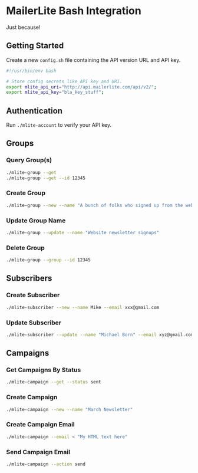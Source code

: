 # MailerLite Bash Integration

Just because!

## Getting Started

Create a new `config.sh` file containing the API version URL and API key.

```bash
#!/usr/bin/env bash

# Store config secrets like API key and URI.
export mlite_api_uri="http://api.mailerlite.com/api/v2/";
export mlite_api_key="bla_key_stuff";
```

## Authentication

Run `./mlite-account` to verify your API key.

## Groups

### Query Group(s)

```bash
./mlite-group --get
./mlite-group --get --id 12345
```

### Create Group

```bash
./mlite-group --new --name "A bunch of folks who signed up from the website."
```

### Update Group Name

```bash
./mlite-group --update --name "Website newsletter signups"
```

### Delete Group

```bash
./mlite-group --group --id 12345
```

## Subscribers

### Create Subscriber

```bash
./mlite-subscriber --new --name Mike --email xxx@gmail.com
```

### Update Subscriber

```bash
./mlite-subscriber --update --name "Michael Born" --email xyz@gmail.com --id 2328
```

## Campaigns

### Get Campaigns By Status

```bash
./mlite-campaign --get --status sent
```

### Create Campaign

```bash
./mlite-campaign --new --name "March Newsletter"
```

### Create Campaign Email

```bash
./mlite-campaign --email < "My HTML text here"
```

### Send Campaign Email

```bash
./mlite-campaign --action send
